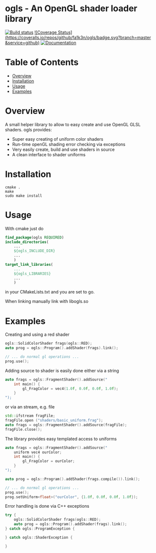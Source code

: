 # ogls - An OpenGL shader loader library

[![Build status](https://travis-ci.org/fa1k3n/ogls.svg?branch=master)](https://travis-ci.org/fa1k3n/ogls)
[![Coverage Status](https://coveralls.io/repos/github/fa1k3n/ogls/badge.svg?branch=master &service=github)](https://coveralls.io/github/fa1k3n/ogls?branch=master&service=github)
[![Documentation](https://img.shields.io/badge/docs-reference-blue.svg)](https://rawgit.com/fa1k3n/ogls/master/docs/html/index.html)

# Table of Contents

- [Overview](#overview)
- [Installation](#installation)
- [Usage](#usage)
- [Examples](#examples)

# Overview

A small helper library to allow to easy create and use OpenGL GLSL shaders. 
ogls provides:
* Super easy creating of uniform color shaders
* Run-time openGL shading error checking via exceptions
* Very easily create, build and use shaders in source 
* A clean interface to shader uniforms

# Installation

```
cmake .
make
sudo make install
```

# Usage

With cmake just do

```cmake
find_package(ogls REQUIRED)
include_directories(
	...
	${ogls_INCLUDE_DIR}
	...
	)
target_link_libraries(
	...
	${ogls_LIBRARIES}
	...
	)
```

in your CMakeLists.txt and you are set to go.

When linking manually link with libogls.so

# Examples

Creating and using a red shader

```c++
ogls::SolidColorShader frags(ogls::RED);
auto prog = ogls::Program().addShader(frags).link();

// ... do normal gl operations ...
prog.use();

```

Adding source to shader is easily done either via a string

```c++
auto frags = ogls::FragmentShader().addSource("
	int main() { 
		gl_FragColor = vec4(1.0f, 0.0f, 0.0f, 1.0f);
	}
");
```

or via an stream, e.g. file

```c++
std::ifstream fragFile;
fragFile.open ("shaders/basic_uniform.frag");
auto frags = ogls::FragmentShader().addSource(fragFile);
fragFile.close();
```

The library provides easy templated access to uniforms

```c++
auto frags = ogls::FragmentShader().addSource("
	uniform vec4 ourColor;
	int main() { 
		gl_FragColor = ourColor;
	}
");

auto prog = ogls::Program().addShader(frags.compile()).link();

// ... do normal gl operations ...
prog.use();
prog.setUniform<float>("ourColor", {1.0f, 0.0f, 0.0f, 1.0f});

```

Error handling is done via C++ exceptions

```c++
try {
	ogls::SolidColorShader frags(ogls::RED);
	auto prog = ogls::Program().addShader(frags).link();
} catch ogls::ProgramException {

} catch ogls::ShaderException {

}
```